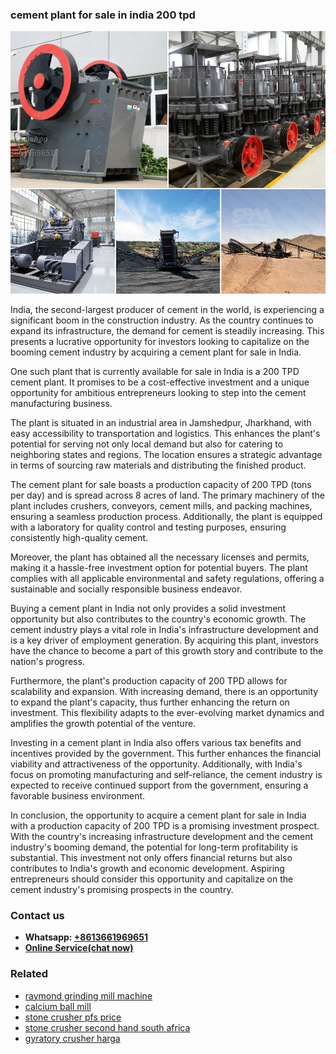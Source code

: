 <h3>cement plant for sale in india 200 tpd</h3><img src='1704791318.jpg' alt=''><p>India, the second-largest producer of cement in the world, is experiencing a significant boom in the construction industry. As the country continues to expand its infrastructure, the demand for cement is steadily increasing. This presents a lucrative opportunity for investors looking to capitalize on the booming cement industry by acquiring a cement plant for sale in India.</p><p>One such plant that is currently available for sale in India is a 200 TPD cement plant. It promises to be a cost-effective investment and a unique opportunity for ambitious entrepreneurs looking to step into the cement manufacturing business.</p><p>The plant is situated in an industrial area in Jamshedpur, Jharkhand, with easy accessibility to transportation and logistics. This enhances the plant's potential for serving not only local demand but also for catering to neighboring states and regions. The location ensures a strategic advantage in terms of sourcing raw materials and distributing the finished product.</p><p>The cement plant for sale boasts a production capacity of 200 TPD (tons per day) and is spread across 8 acres of land. The primary machinery of the plant includes crushers, conveyors, cement mills, and packing machines, ensuring a seamless production process. Additionally, the plant is equipped with a laboratory for quality control and testing purposes, ensuring consistently high-quality cement.</p><p>Moreover, the plant has obtained all the necessary licenses and permits, making it a hassle-free investment option for potential buyers. The plant complies with all applicable environmental and safety regulations, offering a sustainable and socially responsible business endeavor.</p><p>Buying a cement plant in India not only provides a solid investment opportunity but also contributes to the country's economic growth. The cement industry plays a vital role in India's infrastructure development and is a key driver of employment generation. By acquiring this plant, investors have the chance to become a part of this growth story and contribute to the nation's progress.</p><p>Furthermore, the plant's production capacity of 200 TPD allows for scalability and expansion. With increasing demand, there is an opportunity to expand the plant's capacity, thus further enhancing the return on investment. This flexibility adapts to the ever-evolving market dynamics and amplifies the growth potential of the venture.</p><p>Investing in a cement plant in India also offers various tax benefits and incentives provided by the government. This further enhances the financial viability and attractiveness of the opportunity. Additionally, with India's focus on promoting manufacturing and self-reliance, the cement industry is expected to receive continued support from the government, ensuring a favorable business environment.</p><p>In conclusion, the opportunity to acquire a cement plant for sale in India with a production capacity of 200 TPD is a promising investment prospect. With the country's increasing infrastructure development and the cement industry's booming demand, the potential for long-term profitability is substantial. This investment not only offers financial returns but also contributes to India's growth and economic development. Aspiring entrepreneurs should consider this opportunity and capitalize on the cement industry's promising prospects in the country.</p><h3>Contact us</h3><ul><li><strong>Whatsapp:&nbsp;<a href="https://wa.me/8613661969651">+8613661969651</a></strong></li><li><a href="https://swt.shibang-china.com/?git&amp;zhl&amp;cement plant for sale in india 200 tpd"><strong>Online Service(chat now)</strong></a></li></ul><h3>Related</h3><ul><li><a href='raymond grinding mill machine.md'>raymond grinding mill machine</a></li><li><a href='calcium ball mill.md'>calcium ball mill</a></li><li><a href='stone crusher pfs price.md'>stone crusher pfs price</a></li><li><a href='stone crusher second hand south africa.md'>stone crusher second hand south africa</a></li><li><a href='gyratory crusher harga.md'>gyratory crusher harga</a></li></ul>